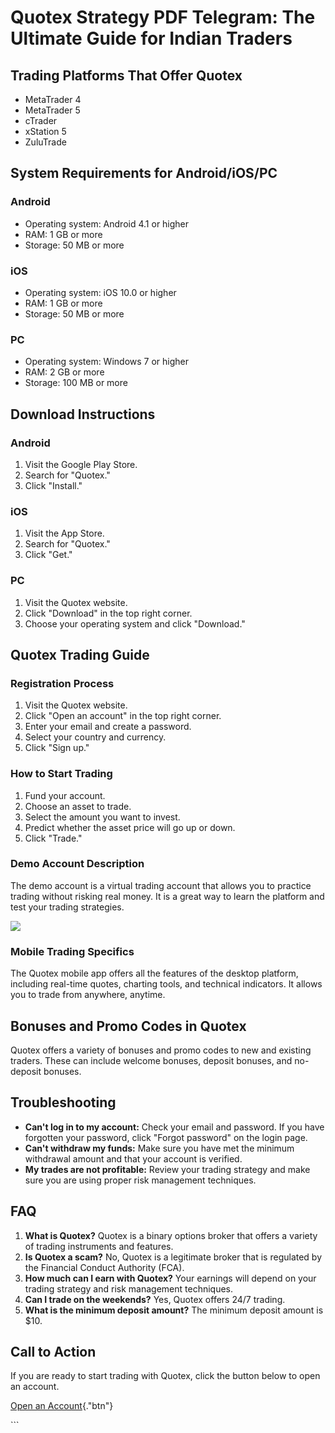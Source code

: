 # Quotex Strategy PDF Telegram: The Ultimate Guide for Indian Traders

## Trading Platforms That Offer Quotex

-   MetaTrader 4
-   MetaTrader 5
-   cTrader
-   xStation 5
-   ZuluTrade

## System Requirements for Android/iOS/PC

### Android

-   Operating system: Android 4.1 or higher
-   RAM: 1 GB or more
-   Storage: 50 MB or more

### iOS

-   Operating system: iOS 10.0 or higher
-   RAM: 1 GB or more
-   Storage: 50 MB or more

### PC

-   Operating system: Windows 7 or higher
-   RAM: 2 GB or more
-   Storage: 100 MB or more

## Download Instructions

### Android

1.  Visit the Google Play Store.
2.  Search for "Quotex."
3.  Click "Install."

### iOS

1.  Visit the App Store.
2.  Search for "Quotex."
3.  Click "Get."

### PC

1.  Visit the Quotex website.
2.  Click "Download" in the top right corner.
3.  Choose your operating system and click "Download."

## Quotex Trading Guide

### Registration Process

1.  Visit the Quotex website.
2.  Click "Open an account" in the top right corner.
3.  Enter your email and create a password.
4.  Select your country and currency.
5.  Click "Sign up."

### How to Start Trading

1.  Fund your account.
2.  Choose an asset to trade.
3.  Select the amount you want to invest.
4.  Predict whether the asset price will go up or down.
5.  Click "Trade."

### Demo Account Description

The demo account is a virtual trading account that allows you to
practice trading without risking real money. It is a great way to learn
the platform and test your trading strategies.

[![](https://static.quotex.io/files/4_en/300_250.jpg)](https://traff.sbs/brokerqxlid)

### Mobile Trading Specifics

The Quotex mobile app offers all the features of the desktop platform,
including real-time quotes, charting tools, and technical indicators. It
allows you to trade from anywhere, anytime.

## Bonuses and Promo Codes in Quotex

Quotex offers a variety of bonuses and promo codes to new and existing
traders. These can include welcome bonuses, deposit bonuses, and
no-deposit bonuses.

## Troubleshooting

-   **Can\'t log in to my account:** Check your email and password. If
    you have forgotten your password, click "Forgot password" on
    the login page.
-   **Can\'t withdraw my funds:** Make sure you have met the minimum
    withdrawal amount and that your account is verified.
-   **My trades are not profitable:** Review your trading strategy and
    make sure you are using proper risk management techniques.

## FAQ

1.  **What is Quotex?** Quotex is a binary options broker that offers a
    variety of trading instruments and features.
2.  **Is Quotex a scam?** No, Quotex is a legitimate broker that is
    regulated by the Financial Conduct Authority (FCA).
3.  **How much can I earn with Quotex?** Your earnings will depend on
    your trading strategy and risk management techniques.
4.  **Can I trade on the weekends?** Yes, Quotex offers 24/7 trading.
5.  **What is the minimum deposit amount?** The minimum deposit amount
    is \$10.

## Call to Action

If you are ready to start trading with Quotex, click the button below to
open an account.

[Open an
Account](\%22https://traff.sbs/brokerqxsignup\%22){."btn"}

\`\`\`

